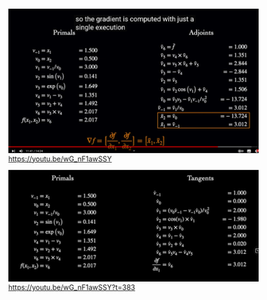 
![](reversemodeAD.png)
https://youtu.be/wG_nF1awSSY

![](forwardmodeAD.png)
https://youtu.be/wG_nF1awSSY?t=383
